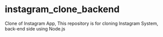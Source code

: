 # instagram_clone_backend
Clone of Instagram App, This repository is for cloning Instagram System, back-end side using Node.js 
